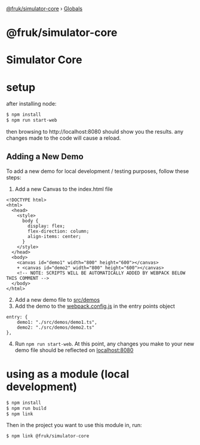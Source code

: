 [@fruk/simulator-core](README.md) › [Globals](globals.md)

# @fruk/simulator-core

# Simulator Core

# setup

after installing node:

```sh
$ npm install
$ npm run start-web
```

then browsing to http://localhost:8080 should show you the results. any changes made to the code will cause a reload.

## Adding a New Demo

To add a new demo for local development / testing purposes, follow these steps:

1. Add a new Canvas to the index.html file

```
<!DOCTYPE html>
<html>
  <head>
    <style>
      body {
        display: flex;
        flex-direction: column;
        align-items: center;
      }
    </style>
  </head>
  <body>
    <canvas id="demo1" width="800" height="600"></canvas>
    + <canvas id="demo2" width="800" height="600"></canvas>
    <!-- NOTE: SCRIPTS WILL BE AUTOMATICALLY ADDED BY WEBPACK BELOW THIS COMMENT -->
  </body>
</html>
```

2. Add a new demo file to [src/demos](src/demos/)
3. Add the demo to the [webpack.config.js](webpack.config.js) in the entry points object

```
entry: {
    demo1: "./src/demos/demo1.ts",
    demo2: "./src/demos/demo2.ts"
},
```

4. Run `npm run start-web`. At this point, any changes you make to your new demo file should be reflected on [localhost:8080](http://localhost:8080)

# using as a module (local development)

```sh
$ npm install
$ npm run build
$ npm link
```

Then in the project you want to use this module in, run:

```sh
$ npm link @fruk/simulator-core
```
